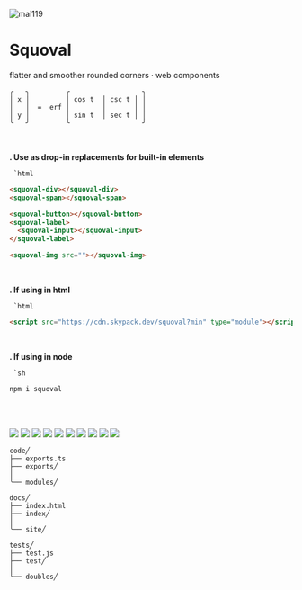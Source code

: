 ![mai119](https://user-images.githubusercontent.com/10066435/151102545-6ab8a286-fee0-4409-819a-29504eb240a1.png)
# Squoval
flatter and smoother rounded corners · web components

```
╭   ╮         ╭                  ╮
│ x │         │ cos t  │ csc t │ │
│   │  =  erf │        │       │ │
│ y │         │ sin t  │ sec t │ │
╰   ╯         ╰                  ╯
```

<br>

**. Use as drop-in replacements for built-in elements**

`` `html`` 
```html
<squoval-div></squoval-div>
<squoval-span></squoval-span>

<squoval-button></squoval-button>
<squoval-label>
  <squoval-input></squoval-input>
</squoval-label>

<squoval-img src=""></squoval-img>
```

<br>

**. If using in html**

`` `html`` 
```html
<script src="https://cdn.skypack.dev/squoval?min" type="module"></script>
```

<br>

**. If using in node**

`` `sh`` 
```sh
npm i squoval
```

<br>

<br>

[![](https://img.shields.io/npm/v/squoval?style=for-the-badge&label=version&logo=npm&color=CB3837)](./package.json
) [![](https://img.shields.io/badge/markup-html-e44d26?logo=html5&style=for-the-badge)](./code/modules/squoval-element/squoval-element.html
) [![](https://img.shields.io/badge/site-CC%20BY--ND%204.0-f8722a?logo=creativecommons&style=for-the-badge)](https://domrally.github.io/squoval
) [![](https://img.shields.io/badge/formatter-prettier-f8bc45?style=for-the-badge&logo=prettier)](./.prettierrc.js
) [![](https://img.shields.io/npm/l/squoval?style=for-the-badge&color=3DA639&logo=opensourceinitiative)](./LICENSE
) [![](https://img.shields.io/badge/scripting-ts-3178c6?logo=typescript&style=for-the-badge)](./tsconfig.json
) [![](https://img.shields.io/badge/math-oddball-006eff?style=for-the-badge)](https://github.com/domrally/oddball
) [![](https://img.shields.io/badge/style-css-264de4?logo=css3&style=for-the-badge&logoColor=264de4)](./code/modules/squoval-element/squoval-element.css
) [![](https://img.shields.io/badge/linter-es-4B32C3?logo=eslint&style=for-the-badge&logoColor=4B32C3)](./.eslintrc.json
) [![](https://img.shields.io/badge/guide-google-blueviolet?style=for-the-badge&logo=google&logoColor=blueviolet)](https://github.com/google/gts)


```
code╱
├── exports.ts
├── exports╱
│
╰── modules╱

docs╱
├── index.html
├── index╱
│
╰── site╱

tests╱
├── test.js
├── test╱
│
╰── doubles╱
```
